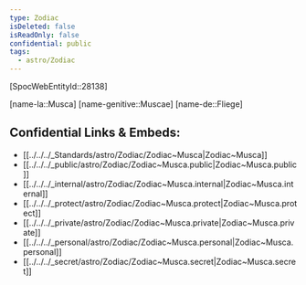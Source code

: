 ```yaml
---
type: Zodiac
isDeleted: false
isReadOnly: false
confidential: public
tags:
  - astro/Zodiac
---
```


[SpocWebEntityId::28138]



[name-la::Musca]
[name-genitive::Muscae]
[name-de::Fliege]


## Confidential Links & Embeds: 
- [[../../../_Standards/astro/Zodiac/Zodiac~Musca|Zodiac~Musca]] 
- [[../../../_public/astro/Zodiac/Zodiac~Musca.public|Zodiac~Musca.public]] 
- [[../../../_internal/astro/Zodiac/Zodiac~Musca.internal|Zodiac~Musca.internal]] 
- [[../../../_protect/astro/Zodiac/Zodiac~Musca.protect|Zodiac~Musca.protect]] 
- [[../../../_private/astro/Zodiac/Zodiac~Musca.private|Zodiac~Musca.private]] 
- [[../../../_personal/astro/Zodiac/Zodiac~Musca.personal|Zodiac~Musca.personal]] 
- [[../../../_secret/astro/Zodiac/Zodiac~Musca.secret|Zodiac~Musca.secret]] 
